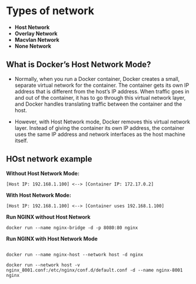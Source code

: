 # Types of network

- __Host Network__
- __Overlay Network__
- __Macvlan Network__
- __None Network__

## What is Docker’s Host Network Mode?
- Normally, when you run a Docker container, Docker creates a small, separate virtual network for the container. The container gets its own IP address that is different from the host’s IP address. When traffic goes in and out of the container, it has to go through this virtual network layer, and Docker handles translating traffic between the container and the host.

- However, with Host Network mode, Docker removes this virtual network layer. Instead of giving the container its own IP address, the container uses the same IP address and network interfaces as the host machine itself.



## HOst network example


__Without Host Network Mode:__


```
[Host IP: 192.168.1.100] <--> [Container IP: 172.17.0.2]
```

__With Host Network Mode:__

```
[Host IP: 192.168.1.100] <--> [Container uses 192.168.1.100]
```



____Run NGINX without Host Network____

```
docker run --name nginx-bridge -d -p 8080:80 nginx

```

____Run NGINX with Host Network Mode____

```

docker run --name nginx-host --network host -d nginx

```


```
docker run --network host -v nginx_8001.conf:/etc/nginx/conf.d/default.conf -d --name nginx-8001 nginx

```